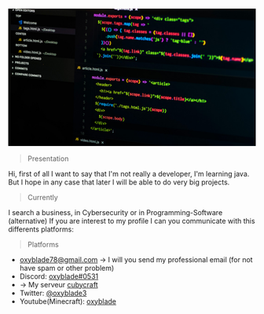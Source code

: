![banner](https://github.com/oxyblade-1/oxyblade-1/blob/main/banner.jpg)

> Presentation

Hi, first of all I want to say that I'm not really a developer, I'm learning java.
But I hope in any case that later I will be able to do very big projects.

> Currently

I search a business, in Cybersecurity or in Programming-Software (alternative)
If you are interest to my profile I can you communicate with this differents platforms:

> Platforms

* oxyblade78@gmail.com -> I will you send my professional email (for not have spam or other problem)
* Discord: [oxyblade#0531](https://discord.com/)
* -> My serveur [cubycraft](https://discord.gg/tCss7Yk9sm)
* Twitter: [@oxyblade3](https://twitter.com/search?q=%40oxyblade3&src=recent_search_click)
* Youtube(Minecraft): [oxyblade](https://www.youtube.com/channel/UCVtMja7RcbtMo_gi515fPww/videos)


